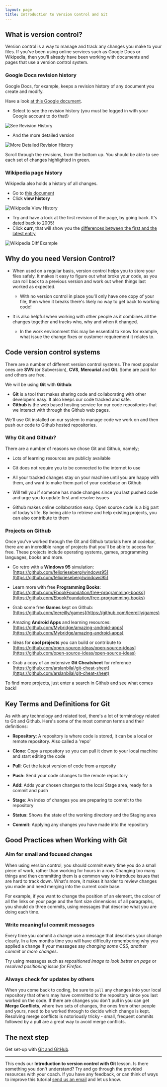 ```yaml
---
layout: page
title: Introduction to Version Control and Git
---
```


## What is version control?

Version control is a way to manage and track any changes you make to your files. If you've been using online services such as Google Docs or Wikipedia, then you'll already have been working with documents and pages that use a version control system.

### Google Docs revision history

Google Docs, for example, keeps a revision history of any document you create and modify.

Have a look [at this Google document](https://docs.google.com/document/d/10kHJKXHLa-V8G6vVQoDiS6cTPvJoXnj_-SDvfQdziFk/edit?usp=sharing).

- Select to see the revision history (you must be logged in with your Google account to do that!)

![See Revision History](images/see_revision_history.png)

- And the more detailed version

![More Detailed Revision History](images/more_detailed.png)

Scroll through the revisions, from the bottom up. You should be able to see each set of changes highlighted in green.

### Wikipedia page history

Wikipedia also holds a history of all changes.
- Go to [this document](https://en.wikipedia.org/wiki/Women_in_computing)
- Click **view history**

![Wikipedia View History](images/wikipedia-view-history.png)

- Try and have a look at the first revision of the page, by going back. It's dated back to 2005!
- Click **curr**, that will show you the [differences between the first and the latest entry](https://en.wikipedia.org/w/index.php?title=Women_in_computing&diff=583521812&oldid=19298328)

![Wikipedia Diff Example](images/wikipedia-diff.png)

## Why do you need Version Control?

- When used on a regular basis, version control helps you to store your files safely. It makes it easy to figure out what broke your code, as you can roll back to a previous version and work out when things last worked as expected.
    - With no version control in place you'll only have one copy of your file, then when it breaks there's likely no way to get back to working code!

- It is also helpful when working with other people as it combines all the changes together and tracks who, why and when it changed.
    - In the work environment this may be essential to know for example, what issue the change fixes or customer requirement it relates to.

## Code version control systems

There are a number of different version control systems. The most popular ones are **SVN** (or Subversion), **CVS**, **Mercurial** and **Git**. Some are paid for and others are free.

We will be using **Git** with **Github**:

- **Git** is a tool that makes sharing code and collaborating with other developers easy. It also keeps our code tracked and safe.
- **Github** is the web based hosting service for our code repositories that we interact with through the Github web pages.

We'll use Git installed on our system to manage code we work on and then push our code to Github hosted repositories. 

### Why Git and Github?

There are a number of reasons we chose Git and Github, namely;

- Lots of learning resources are publicly available

- Git does not require you to be connected to the internet to use

- All your tracked changes stay on your machine until you are happy with them, and want to make them part of your codebase on Github

- Will tell you if someone has made changes since you last pushed code and urge you to update first and resolve issues

- Github makes online collaboration easy. Open source code is a big part of today's life. By being able to retrieve and help existing projects, you can also contribute to them

### Projects on Github
Once you've worked through the Git and Github tutorials here at codebar, there are an incredible range of projects that you'll be able to access for free. These projects include operating systems, games, programming languages, books and more.

- Go retro with a **Windows 95** simulation: [https://github.com/felixrieseberg/windows95](https://github.com/felixrieseberg/windows95)

- Learn more with free **Programming Books**: [https://github.com/EbookFoundation/free-programming-books](https://github.com/EbookFoundation/free-programming-books)

- Grab some free **Games** kept on Github: [https://github.com/leereilly/games](https://github.com/leereilly/games)

- Amazing **Android Apps** and learning resources: [https://github.com/Mybridge/amazing-android-apps](https://github.com/Mybridge/amazing-android-apps)

- Ideas for **cool projects** you can build or contribute to [https://github.com/open-source-ideas/open-source-ideas](https://github.com/open-source-ideas/open-source-ideas)

- Grab a copy of an extensive **Git Cheatsheet** for reference [https://github.com/arslanbilal/git-cheat-sheet](https://github.com/arslanbilal/git-cheat-sheet)

To find more projects, just enter a search in Github and see what comes back!


## Key Terms and Definitions for Git

As with any technology and related tool, there's a lot of terminology related to Git and Github. Here's some of the most common terms and their definitions:

- **Repository**: A repository is where code is stored, it can be a local or remote repository. Also called a 'repo'

- **Clone**: Copy a repository so you can pull it down to your local machine and start editing the code

- **Pull**: Get the latest version of code from a reposity

- **Push**: Send your code changes to the remote repository

- **Add**: Adds your chosen changes to the local Stage area, ready for a commit and push

- **Stage**: An index of changes you are preparing to commit to the repository

- **Status**: Shows the state of the working directory and the Staging area

- **Commit**: Applying any changes you have made into the repository



## Good Practices when Working with Git

### Aim for small and focused changes

When using version control, you should commit every time you do a small piece of work, rather than working for hours in a row. Changing too many things and then committing them is a common way to introduce issues that are hard to track down. What's more, it makes it harder to review changes you made and need merging into the current code base.

For example, if you want to change the position of an element, the colour of all the links on your page and the font size dimensions of all paragraphs, you should do three commits, using messages that describe what you are doing each time.

### Write meaningful commit messages

Every time you commit a change use a message that describes your change clearly. In a few months time you will have difficulty remembering why you applied a change if your messages say _changing some CSS_, _another commit_ or _more changes_.

Try using messages such as _repositioned image to look better on page_ or _resolved positioning issue for Firefox_.

### Always check for updates by others
When you come back to coding, be sure to `pull` any changes into your local repository that others may have committed to the repository since you last worked on the code. If there are changes you don't pull in you can get **Merge Conflicts**, where two sets of changes, the ones from other people and yours, need to be worked through to decide which change is kept. Resolving merge conflicts is notoriously tricky - small, frequent commits followed by a pull are a great way to avoid merge conflicts.


## The next step

Get set-up with [Git and GitHub](../set-up/tutorial.html).

-----

This ends our **Introduction to version control with Git** lesson. Is there something you don't understand? Try and go through the provided resources with your coach. If you have any feedback, or can think of ways to improve this tutorial [send us an email](mailto:feedback@codebar.io) and let us know.
